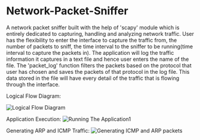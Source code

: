 # Network-Packet-Sniffer
A network packet sniffer built with the help of 'scapy' module which is entirely dedicated to capturing, handling and analyzing network traffic. User has the flexibility to enter the interface to capture the traffic from, the number of packets to sniff, the time interval to the sniffer to be running(time interval to capture the packets in). The application will log the traffic information it captures in a text file and hence user enters the name of the file. The 'packet_log' function filters the packets based on the protocol that user has chosen and saves the packets of that protocol in the log file. This data stored in the file will have every detail of the traffic that is flowing through the interface.

Logical Flow Diagram:

![Logical Flow Diagram](https://user-images.githubusercontent.com/46072258/117496610-e829b480-af94-11eb-9f22-354b9a9773c2.jpg)

Application Execution:
![Running The Application1](https://user-images.githubusercontent.com/46072258/117494874-8b2cff00-af92-11eb-8676-4d402b14d397.PNG)

Generating ARP and ICMP Traffic:
![Generating ICMP and ARP packets](https://user-images.githubusercontent.com/46072258/117494901-9a13b180-af92-11eb-860e-ef44c803b06f.PNG)
